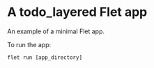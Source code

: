 # A todo_layered Flet app

An example of a minimal Flet app.

To run the app:

```
flet run [app_directory]
```